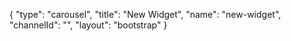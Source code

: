 {
    "type": "carousel",
    "title": "New Widget",
    "name": "new-widget",
    "channelId": "",
    "layout": "bootstrap"
}